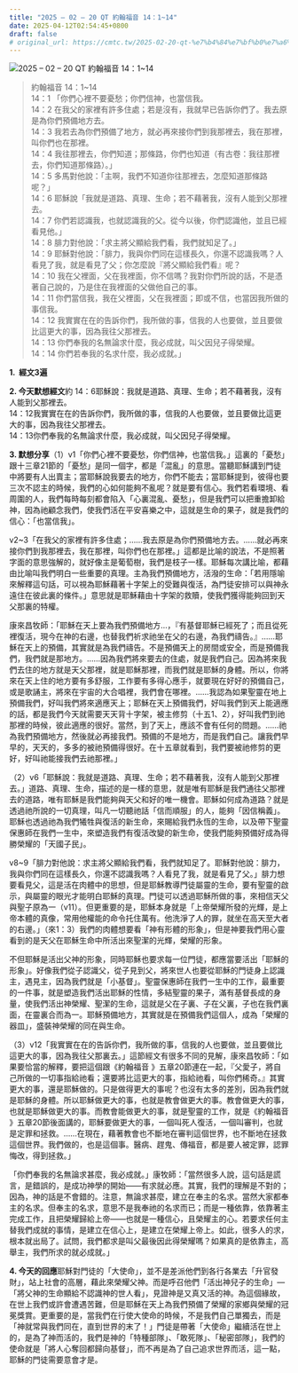 ```yaml
---
title: "2025 – 02 – 20 QT 約翰福音 14：1~14"
date: 2025-04-12T02:54:45+0800
draft: false
# original_url: https://cmtc.tw/2025-02-20-qt-%e7%b4%84%e7%bf%b0%e7%a6%8f%e9%9f%b3-14%ef%bc%9a114
---
```


![2025 – 02 – 20 QT 約翰福音 14：1~14](/images/qt.jpg  "2025 – 02 – 20 QT 約翰福音 14：1~14")

> 約翰福音 14：1~14  
> 14：1 「你們心裡不要憂愁；你們信神，也當信我。  
> 14：2 在我父的家裡有許多住處；若是沒有，我就早已告訴你們了。我去原是為你們預備地方去。  
> 14：3 我若去為你們預備了地方，就必再來接你們到我那裡去，我在那裡，叫你們也在那裡。  
> 14：4 我往那裡去，你們知道；那條路，你們也知道（有古卷：我往那裡去，你們知道那條路）。」  
> 14：5 多馬對他說：「主啊，我們不知道你往那裡去，怎麼知道那條路呢？」  
> 14：6 耶穌說「我就是道路、真理、生命；若不藉著我，沒有人能到父那裡去。  
> 14：7 你們若認識我，也就認識我的父。從今以後，你們認識他，並且已經看見他。」  
> 14：8 腓力對他說：「求主將父顯給我們看，我們就知足了。」  
> 14：9 耶穌對他說：「腓力，我與你們同在這樣長久，你還不認識我嗎？人看見了我，就是看見了父；你怎麼說『將父顯給我們看』呢？  
> 14：10 我在父裡面，父在我裡面，你不信嗎？我對你們所說的話，不是憑著自己說的，乃是住在我裡面的父做他自己的事。  
> 14：11 你們當信我，我在父裡面，父在我裡面；即或不信，也當因我所做的事信我。  
> 14：12 我實實在在的告訴你們，我所做的事，信我的人也要做，並且要做比這更大的事，因為我往父那裡去。  
> 14：13 你們奉我的名無論求什麼，我必成就，叫父因兒子得榮耀。  
> 14：14 你們若奉我的名求什麼，我必成就。」

**1.  經文3遍**

**2. 今天默想經文**約 14：6耶穌說：我就是道路、真理、生命；若不藉著我，沒有人能到父那裡去。  
14：12我實實在在的告訴你們，我所做的事，信我的人也要做，並且要做比這更大的事，因為我往父那裡去。  
14：13你們奉我的名無論求什麼，我必成就，叫父因兒子得榮耀。

**3. 默想分享**（1）v1「你們心裡不要憂愁，你們信神，也當信我。」這裏的「憂愁」跟十三章21節的「憂愁」是同一個字，都是「混亂」的意思。當聽耶穌講到門徒中將要有人出賣主；當耶穌說我要去的地方，你們不能去；當耶穌提到，彼得也要三次不認主的時候，我們的心如何能夠不亂呢？就是要有信心。我們若看環境、看周圍的人，我們每時每刻都會陷入「心裏混亂、憂愁」，但是我們可以把重擔卸給神，因為祂顧念我們，使我們活在平安喜樂之中，這就是生命的果子，就是我們的信心：「也當信我」。

v2~3「在我父的家裡有許多住處；……我去原是為你們預備地方去。……就必再來接你們到我那裡去，我在那裡，叫你們也在那裡。」這都是比喻的說法，不是照著字面的意思強解的，就好像主是葡萄樹，我們是枝子一樣。耶穌每次講比喻，都藉由比喻叫我們明白一些重要的真理。主為我們預備地方，活潑的生命：「若用隱喻來解釋這句話，可以視為耶穌藉著十字架上的受難與復活，為門徒安排可以與神永遠住在彼此裏的條件。」意思就是耶穌藉由十字架的救贖，使我們獲得能夠回到天父那裏的特權。

康來昌牧師：「耶穌在天上要為我們預備地方…，『有基督耶穌已經死了；而且從死裡復活，現今在神的右邊，也替我們祈求祂坐在父的右邊，為我們禱告。』……耶穌在天上的預備，其實就是為我們禱告。不是預備天上的房間或安全，而是預備我們，我們就是那地方。……因為我們將來要去的住處，就是我們自己。因為將來我們去住的地方就是天父那裡，就是耶穌那裡，而我們就是耶穌的身體。所以，你將來在天上住的地方要有多舒服，工作要有多得心應手，就要現在好好的預備自己，或是歌誦主，將來在宇宙的大合唱裡，我們會在哪裡。……我認為如果聖靈在地上預備我們，好叫我們將來適應天上；耶穌在天上預備我們，好叫我們到天上能適應的話，都是我們今天就需要天天背十字架，被主修剪（十五1、2），好叫我們到祂那裡的時候，彼此適應的很好。當然，到了天上，應該不會有任何的問題。……祂為我們預備地方，然後就必再接我們。預備的不是地方，而是我們自己。讓我們早早的，天天的，多多的被祂預備得很好。在十五章就看到，我們要被祂修剪的更好，好叫祂能接我們去祂那裡。」

（2）v6「耶穌說：我就是道路、真理、生命；若不藉著我，沒有人能到父那裡去。」道路、真理、生命，描述的是一樣的意思，就是唯有耶穌是我們通往父那裡去的道路，唯有耶穌是我們能夠與天父和好的唯一機會。耶穌如何成為道路？就是透過祂所說的一切真理，叫凡一切聽祂話「信而順服」的人，能夠「因信稱義」。耶穌也透過祂為我們犧牲與復活的新生命，來賜給我們永恆的生命，以及帶下聖靈保惠師在我們一生中，來塑造我們有復活改變的新生命，使我們能夠預備好成為得勝榮耀的「天國子民」。

v8~9「腓力對他說：求主將父顯給我們看，我們就知足了。耶穌對他說：腓力，我與你們同在這樣長久，你還不認識我嗎？人看見了我，就是看見了父。」腓力想要看見父，這是活在肉體中的思想，但是耶穌教導門徒屬靈的生命，要有聖靈的啟示，與屬靈的眼光才能明白耶穌的真理。門徒可以透過耶穌所做的事，來相信天父與聖子原為一（v11）。但更重要的是，耶穌本身就是「上帝榮耀所發的光輝，是上帝本體的真像，常用他權能的命令托住萬有。他洗淨了人的罪，就坐在高天至大者的右邊。」（來1：3）我們的肉體想要看「神有形體的形象」，但是神要我們用心靈看到的是天父在耶穌生命中所活出來聖潔的光輝，榮耀的形象。

不但耶穌是活出父神的形象，同時耶穌也要求每一位門徒，都應當要活出「耶穌的形象」。好像我們從子認識父，從子見到父，將來世人也要從耶穌的門徒身上認識主，遇見主，因為我們就是「小基督」。聖靈保惠師在我們一生中的工作，最重要的一件事，就是塑造我們活出耶穌的性情，多結聖靈的果子，滿有基督長成的身量，使我們活出神榮耀、聖潔的生命，這就是父在子裏、子在父裏，子也在我們裏面，在靈裏合而為一。耶穌預備地方，其實就是在預備我們這個人，成為「榮耀的器皿」，盛裝神榮耀的同在與生命。

（3）v12「我實實在在的告訴你們，我所做的事，信我的人也要做，並且要做比這更大的事，因為我往父那裏去。」這節經文有很多不同的見解，康來昌牧師：「如果要恰當的解釋，要把這個跟《約翰福音 》五章20節連在一起，『父愛子，將自己所做的一切事指給祂看；還要將比這更大的事，指給祂看，叫你們稀奇。』其實更大的事，還是耶穌做的。只是做得更大的事呢？也沒有太多的差別，因為我們就是耶穌的身體。所以耶穌做更大的事，也就是教會做更大的事。教會做更大的事，也就是耶穌做更大的事。而教會能做更大的事，就是聖靈的工作，就是《約翰福音 》五章20節後面講的，耶穌要做更大的事，一個叫死人復活，一個叫審判，也就是定罪和拯救。……在現在，藉著教會也不斷地在審判這個世界，也不斷地在拯救這個世界。我們做的，也是這個事。醫病、趕鬼、傳福音，都是要人被定罪，認罪悔改，得到拯救。」

「你們奉我的名無論求甚麼，我必成就。」康牧師：「當然很多人說，這句話是謊言，是錯誤的，是成功神學的開始——有求就必應。其實，我們的理解是不對的；因為，神的話是不會錯的。注意，無論求甚麼，建立在奉主的名求。當然大家都奉主的名求。但奉主的名求，意思不是我奉祂的名求而已；而是一種依靠，依靠著主完成工作，且把榮耀歸給上帝——也就是一種信心，且榮耀主的心。若要求任何主替我們成就的事情，是建立在信心上，是建立在榮耀上帝上。如此，很多人的求，根本就出局了。試問，我們都求是叫父最後因此得榮耀嗎？如果真的是依靠主，高舉主，我們所求的就必成就。」

**4. 今天的回應**耶穌對門徒的「大使命」，並不是差派他們到各行各業去「升官發財」，站上社會的高層，藉此來榮耀父神。而是呼召他們「活出神兒子的生命」—「將父神的生命顯給不認識神的世人看」，見證神是又真又活的神。為這個緣故，在世上我們或許會遭遇苦難，但是耶穌在天上為我們預備了榮耀的家鄉與榮耀的冠冕獎賞。更重要的是，當我們在行使大使命的時候，不是我們自己單獨去，而是「神就常與我們同在，直到世界的末了！」門徒是帶著「大使命」繼續活在世上的，是為了神而活的，我們是神的「特種部隊」、「敢死隊」、「秘密部隊」，我們的使命就是「將人心奪回都歸向基督」，而不再是為了自己追求世界而活，這一點，耶穌的門徒需要意會才是。